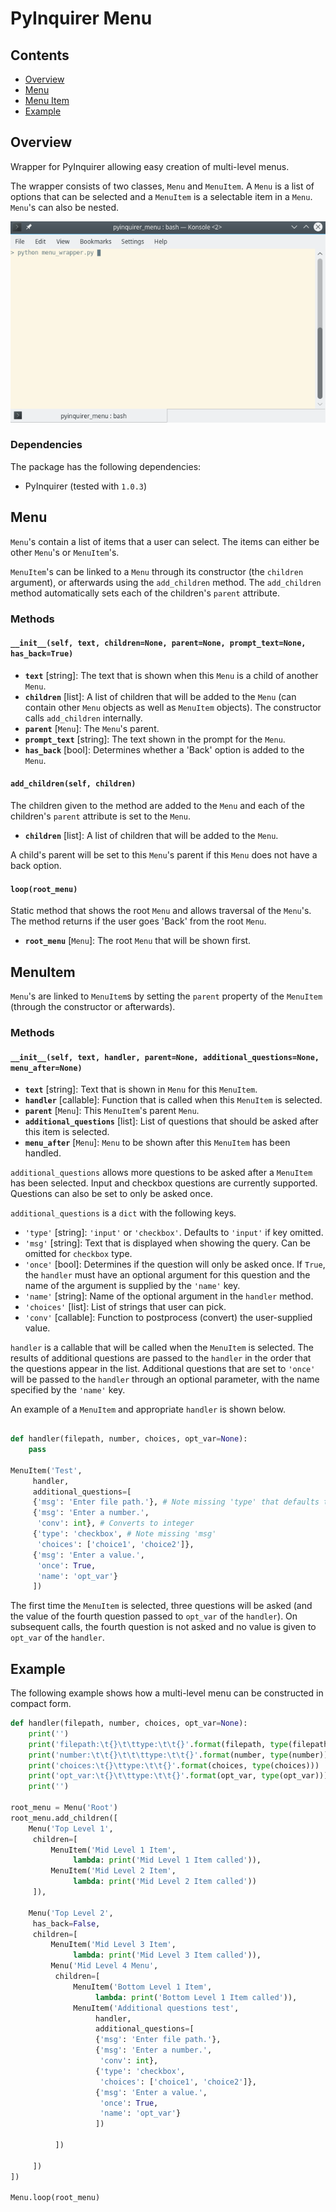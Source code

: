 # PyInquirer Menu

## Contents
* [Overview](#overview)
* [Menu](#menu)
* [Menu Item](#menuitem)
* [Example](#example)

## Overview<a name="overview">
Wrapper for PyInquirer allowing easy creation of multi-level menus.

The wrapper consists of two classes, `Menu` and `MenuItem`. A `Menu` is a list of options that can be selected and a `MenuItem` is a selectable item in a `Menu`. `Menu`'s can also be nested.

![PyInquirer Menu Demo](demo.gif)

### Dependencies
The package has the following dependencies:

* PyInquirer (tested with `1.0.3`)

## Menu<a name="menu">
`Menu`'s contain a list of items that a user can select. The items can either be other `Menu`'s or `MenuItem`'s.

`MenuItem`'s can be linked to a `Menu` through its constructor (the `children` argument), or afterwards using the `add_children` method. The `add_children` method automatically sets each of the children's `parent` attribute.

### Methods

#### `__init__(self, text, children=None, parent=None, prompt_text=None, has_back=True)`

* **`text`** [string]: The text that is shown when this `Menu` is a child of another `Menu`.
* **`children`** [list]: A list of children that will be added to the `Menu` (can contain other `Menu` objects as well as `MenuItem` objects). The constructor calls `add_children` internally.
* **`parent`** [`Menu`]: The `Menu`'s parent.
* **`prompt_text`** [string]: The text shown in the prompt for the `Menu`.
* **`has_back`** [bool]: Determines whether a 'Back' option is added to the `Menu`.

#### `add_children(self, children)`

The children given to the method are added to the `Menu` and each of the children's `parent` attribute is set to the `Menu`.

* **`children`** [list]: A list of children that will be added to the `Menu`.

A child's parent will be set to this `Menu`'s parent if this `Menu` does not have a back option.

#### `loop(root_menu)`

Static method that shows the root `Menu` and allows traversal of the `Menu`'s. The method returns if the user goes 'Back' from the root `Menu`.

* **`root_menu`** [`Menu`]: The root `Menu` that will be shown first.

## MenuItem<a name="menuitem">
`Menu`'s are linked to `MenuItem`s by setting the `parent` property of the `MenuItem` (through the constructor or afterwards).

### Methods

#### `__init__(self, text, handler, parent=None, additional_questions=None, menu_after=None)`

* **`text`** [string]: Text that is shown in `Menu` for this `MenuItem`.
* **`handler`** [callable]: Function that is called when this `MenuItem` is selected.
* **`parent`** [`Menu`]: This `MenuItem`'s parent `Menu`.
* **`additional_questions`** [list]: List of questions that should be asked after this item is selected.
* **`menu_after`** [`Menu`]: `Menu` to be shown after this `MenuItem` has been handled.

`additional_questions` allows more questions to be asked after a `MenuItem` has been selected. Input and checkbox questions are currently supported. Questions can also be set to only be asked once.

`additional_questions` is a `dict` with the following keys.

* `'type'` [string]: `'input'` or `'checkbox'`. Defaults to `'input'` if key omitted.
* `'msg'` [string]: Text that is displayed when showing the query. Can be omitted for `checkbox` type.
* `'once'` [bool]: Determines if the question will only be asked once. If `True`, the `handler` must have an optional argument for this question and the name of the argument is supplied by the `'name'` key.
* `'name'` [string]: Name of the optional argument in the `handler` method.
* `'choices'` [list]: List of strings that user can pick.
* `'conv'` [callable]: Function to postprocess (convert) the user-supplied value.

`handler` is a callable that will be called when the `MenuItem` is selected. The results of additional questions are passed to the `handler` in the order that the questions appear in the list. Additional questions that are set to `'once'` will be passed to the `handler` through an optional parameter, with the name specified by the `'name'` key.

An example of a `MenuItem` and appropriate `handler` is shown below.

```python

def handler(filepath, number, choices, opt_var=None):
	pass

MenuItem('Test',
     handler,
     additional_questions=[
	 {'msg': 'Enter file path.'}, # Note missing 'type' that defaults to 'input'
	 {'msg': 'Enter a number.',
	  'conv': int}, # Converts to integer
	 {'type': 'checkbox', # Note missing 'msg'
	  'choices': ['choice1', 'choice2']},
	 {'msg': 'Enter a value.',
	  'once': True,
	  'name': 'opt_var'}
     ])
```

The first time the `MenuItem` is selected, three questions will be asked (and the value of the fourth question passed to `opt_var` of the `handler`). On subsequent calls, the fourth question is not asked and no value is given to `opt_var` of the `handler`.

## Example<a name="example">

The following example shows how a multi-level menu can be constructed in compact form.

```python
def handler(filepath, number, choices, opt_var=None):
	print('')
	print('filepath:\t{}\t\ttype:\t\t{}'.format(filepath, type(filepath)))
	print('number:\t\t{}\t\t\ttype:\t\t{}'.format(number, type(number)))
	print('choices:\t{}\ttype:\t\t{}'.format(choices, type(choices)))
	print('opt_var:\t{}\t\ttype:\t\t{}'.format(opt_var, type(opt_var)))
	print('')

root_menu = Menu('Root')
root_menu.add_children([
	Menu('Top Level 1',
	 children=[
	     MenuItem('Mid Level 1 Item',
		      lambda: print('Mid Level 1 Item called')),
	     MenuItem('Mid Level 2 Item',
		      lambda: print('Mid Level 2 Item called'))
	 ]),

	Menu('Top Level 2',
	 has_back=False,
	 children=[
	     MenuItem('Mid Level 3 Item',
		      lambda: print('Mid Level 3 Item called')),
	     Menu('Mid Level 4 Menu',
		  children=[
		      MenuItem('Bottom Level 1 Item',
			       lambda: print('Bottom Level 1 Item called')),
		      MenuItem('Additional questions test',
			       handler,
			       additional_questions=[
				   {'msg': 'Enter file path.'},
				   {'msg': 'Enter a number.',
				    'conv': int},
				   {'type': 'checkbox',
				    'choices': ['choice1', 'choice2']},
				   {'msg': 'Enter a value.',
				    'once': True,
				    'name': 'opt_var'}
			       ])

		  ])

	 ])
])

Menu.loop(root_menu)
```

